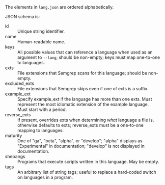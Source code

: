 The elements in `lang.json` are ordered alphabetically.

JSON schema is:

<dl>
  <dt>id</dt><dd>Unique string identifier.</dd>
  <dt>name</dt><dd>Human-readable name.</dd>
  <dt>keys</dt><dd>All possible values that can reference a language when used as
    an argument to <code>--lang</code>; should be non-empty;
    keys must map one-to-one to languages.</dd>
  <dt>exts</dt><dd>File extensions that Semgrep scans for this 
  language; should be non-empty.</dd>
  <dt>excluded_exts</dt><dd>File extensions that Semgrep skips even if one of exts is a
    suffix.</dd>
  <dt>example_ext</dt><dd>Specify example_ext if the language has more than one exts.
    Must represent the most idiomatic extension of the example language.
    Must start with a period.</dd>
  <dt>reverse_exts</dt><dd>If present, overrides exts when determining <i>what</i> language a
    file is, otherwise defaults to exts; reverse_exts must be a one-to-one
    mapping to languages.</dd>
  <dt>maturity</dt><dd>One of "ga", "beta", "alpha", or "develop"; "alpha" displays as "Experimental"
    in documentation; "develop" is not displayed in documentation.</dd>
  <dt>shebangs</dt><dd>Programs that execute scripts written in this language. May be empty.</dd>
  <dt>tags</dt><dd>An arbitrary list of string tags; useful to replace
    a hard-coded switch on languages in a program.</dd>
</dl>

